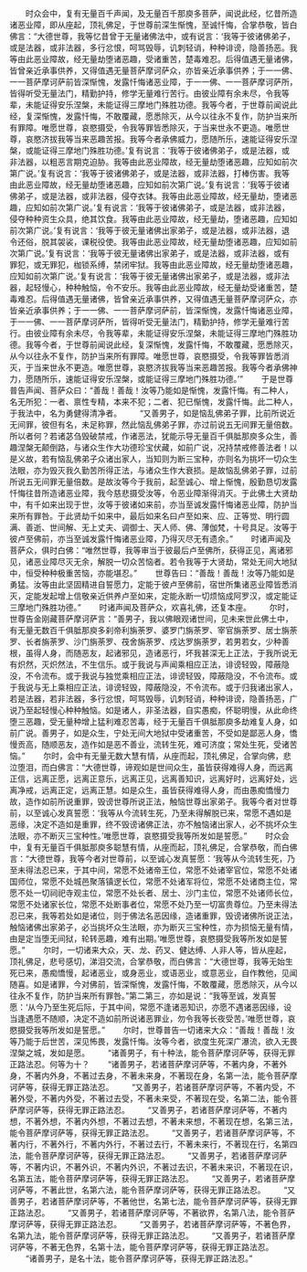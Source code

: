 <!-- { "loadSidebar": true } -->
　　时众会中，复有无量百千声闻，及无量百千那庾多菩萨，闻说此经，忆昔所造诸恶业障，即从座起，顶礼佛足，于世尊前深生惭愧，至诚忏悔，合掌恭敬，皆白佛言：“大德世尊，我等忆昔曾于无量诸佛法中，或有说言：‘我等于彼诸佛弟子，或是法器，或非法器，多行忿恨，呵骂毁辱，讥刺轻诮，种种诽谤，隐善扬恶。我等由此恶业障故，经无量劫堕诸恶趣，受诸重苦，楚毒难忍。后得值遇无量诸佛，皆曾亲近承事供养，又得值遇无量菩萨摩诃萨众，亦皆亲近承事供养；于一一佛、一一菩萨摩诃萨前皆深惭愧，发露忏悔诸恶业障，于一一佛、一一菩萨摩诃萨所，皆得听受无量法门，精勤护持，修学无量难行苦行。由彼业障有余未尽，令我等辈，未能证得安乐涅槃，未能证得三摩地门殊胜功德。我等今者，于世尊前闻说此经，复深惭愧，发露忏悔，不敢覆藏，愿悉除灭，从今以往永不复作，防护当来所有罪障。唯愿世尊，哀愍摄受，令我等罪皆悉除灭，于当来世永不更造。唯愿世尊，哀愍济拔我等当来恶趣苦报。我等今者承佛威力，愿随所乐，速能证得安乐涅槃，或能证得三摩地门殊胜功德。’复有说言：‘我等于彼诸佛弟子，或是法器，或非法器，以粗恶言期克迫胁。我等由此恶业障故，经无量劫堕诸恶趣，应知如前次第广说。’复有说言：‘我等于彼诸佛弟子，或是法器，或非法器，打棒伤害。我等由此恶业障故，经无量劫堕诸恶趣，应知如前次第广说。’复有说言：‘我等于彼诸佛弟子，或是法器，或非法器，侵夺衣钵。我等由此恶业障故，经无量劫，堕诸恶趣，应知如前次第广说。’复有说言：‘我等于彼诸佛弟子，或是法器，或非法器，侵夺种种资生众具，绝其饮食。我等由此恶业障故，经无量劫，堕诸恶趣，应知如前次第广说。’复有说言：‘我等于彼无量诸佛出家弟子，或是法器，或非法器，退令还俗，脱其袈裟，课税役使。我等由此恶业障故，经无量劫堕诸恶趣，应知如前次第广说。’复有说言：‘我等于彼无量诸佛出家弟子，或是法器，或非法器，或有罪犯，或无罪犯，枷锁系缚，禁闭牢狱。我等由此恶业障故，经无量劫堕诸恶趣，应知如前次第广说。’复有说言：‘我等于彼无量诸佛出家弟子，或是法器，或非法器，起轻慢心，种种触恼，令不安乐。我等由此恶业障故，经无量劫受诸重苦，楚毒难忍。后得值遇无量诸佛，皆曾亲近承事供养，又得值遇无量菩萨摩诃萨众，亦皆亲近承事供养；于一一佛、一一菩萨摩诃萨前，皆深惭愧，发露忏悔诸恶业障，于一一佛、一一菩萨摩诃萨所，皆得听受无量法门，精勤护持，修学无量难行苦行。由彼业障有余未尽，令我等辈，未能证得安乐涅槃，未能证得三摩地门殊胜功德。我等今者，于世尊前闻说此经，复深惭愧，发露忏悔，不敢覆藏，愿悉除灭，从今以往永不复作，防护当来所有罪障。唯愿世尊，哀愍摄受，令我等罪皆悉消灭，于当来世永不更造。唯愿世尊，哀愍济拔我等当来恶趣苦报。我等今者承佛神力，愿随所乐，速能证得安乐涅槃，或能证得三摩地门殊胜功德。’”
　　于是世尊普告声闻、菩萨众曰：“善哉！善哉！汝等乃能如是惭愧，发露忏悔。有二种人，名无所犯：一者、禀性专精，本来不犯；二者、犯已惭愧，发露忏悔。此二种人，于我法中，名为勇健得清净者。
　　“又善男子，如是恼乱佛弟子罪，比前所说近无间罪，彼但有名，未足称罪，然此恼乱佛弟子罪，亦过前说五无间罪无量倍数。所以者何？若诸苾刍毁破禁戒，作诸恶法，犹能示导无量百千俱胝那庾多众生，善趣涅槃无颠倒路，与诸众生作大功德珍宝伏藏，如前广说，况持禁戒修善法者！以是义故，若有恼乱佛弟子众诸出家人，当知则为断三宝种，亦则名为挑坏一切众生法眼，亦为毁灭我久勤苦所得正法，与诸众生作大衰损。是故恼乱佛弟子罪，过前所说五无间罪无量倍数。是故汝等今于我前，起至诚心、增上惭愧，殷勤恳切发露忏悔往昔所造诸恶业障，我今慈悲摄受汝等，令恶业障渐得消灭。于此佛土大贤劫中，有千如来出现于世，汝等于彼诸如来前，亦当至诚发露忏悔诸恶业障，防护当来所有罪咎。于此贤劫千如来中，最后如来名曰卢至如来、应、正等觉、明行圆满、善逝、世间解、无上丈夫、调御士、天人师、佛、薄伽梵，十号具足。汝等于彼卢至佛前，亦当至诚发露忏悔诸恶业障，乃得灭尽无有遗余。”
　　时诸声闻及菩萨众，俱时白佛：“唯然世尊，我等审当于彼最后卢至佛所，获得正见，离诸邪见，诸恶业障尽灭无余，解脱一切众苦恼者。若令我等于大贤劫，常处无间大地狱中，恒受种种极重苦恼，亦能堪忍。”
　　世尊告曰：“善哉！善哉！汝等乃能如是勇猛。汝等由此坚固精进自誓愿力，定能于彼卢至佛前，宿世所集诸恶业障皆悉消灭，定能发起增上信敬亲近供养卢至如来，定能永断一切烦恼成阿罗汉，或定能证三摩地门殊胜功德。”
　　时诸声闻及菩萨众，欢喜礼佛，还复本座。
　　尔时，世尊告金刚藏菩萨摩诃萨言：“善男子，我以佛眼观诸世间，见未来世此佛土中，有无量无数百千俱胝那庾多刹帝利旃荼罗、婆罗门旃荼罗、宰官旃荼罗、居士旃荼罗、长者旃荼罗、沙门旃荼罗、茷舍旃荼罗、戍达罗旃荼罗，若男若女，少种善根，虽得人身，而随恶友，起诸邪见，造诸恶行，坏我甚深无上正法，于我所说无有炽然，灭炽然法，不生信乐。或于我说与声闻乘相应正法，诽谤轻毁，障蔽隐没，不令流布。或于我说与独觉乘相应正法，诽谤轻毁，障蔽隐没，不令流布。或于我说与无上乘相应正法，诽谤轻毁，障蔽隐没，不令流布。或于归我诸出家人，若是法器，若非法器，多行忿恨，呵骂毁辱，讥刺轻诮，种种诽谤，隐善扬恶，广说乃至起轻慢心种种触恼。如是诸人，非圣法器，自实愚痴，怀聪明慢，从此命终堕三恶趣，受无量种增上猛利难忍苦毒，经于无量百千俱胝那庾多劫难复人身，如前广说。善男子，如是众生，宁处无间大地狱中受诸重苦，不受如是鄙恶人身，憍慢贡高，随顺恶友，造作如是恶不善业，流转生死，难可济度；常处生死，受诸苦恼。”
　　尔时，会中有无量无数大慧有情，从座而起，顶礼佛足，合掌向佛，悲泣堕泪，而白佛言：“大德世尊，谛观如是世间众生，虽皆获得难得人身，而远离正信，远离正愿，远离正意乐，远离正见，远离善知识，远离好时，远离好处，远离净戒，远离正定，远离正慧。如是众生，虽皆获得难得人身，而由愚痴憍慢力故，造作如前所说重罪，毁谤世尊所说正法，触恼世尊出家弟子。我等今者对世尊前，以至诚心发真誓愿：‘我等从今流转生死，乃至未得解脱已来，常愿不遇如是恶缘，决定不造如是重罪，终不毁谤诸佛正法，亦不触恼诸出家人，必不挑坏众生法眼，亦不断灭三宝种性。’唯愿世尊，哀愍摄受我等所发如是誓愿。”
　　时众会中，复有无量百千俱胝那庾多聪慧有情，从座而起，顶礼佛足，合掌恭敬，而白佛言：“大德世尊，我等今者对世尊前，以至诚心发真誓愿：‘我等从今流转生死，乃至未得法忍已来，于其中间，常愿不处诸帝王位，常愿不处诸宰官位，常愿不处诸国师位，常愿不处城邑聚落镇逻长位，常愿不处诸军将位，常愿不处诸商主位，常愿不处一切祠祀寺观主位，常愿不处长者、居士、沙门主位，常愿不处诸师长位，常愿不处诸家长位，常愿不处断事者位，常愿不处乃至一切富贵尊位。乃至未得法忍已来，我等若处如是诸位，则于佛法名恶因缘，造诸重罪，毁谤诸佛所说正法，触恼诸佛出家弟子，必当挑坏众生法眼，亦为断灭三宝种性，亦为损恼无量有情，由是定当堕无间狱，轮转恶趣，难有出期。’唯愿世尊，哀愍摄受我等所发如是誓愿。”
　　尔时，一切诸来大众，天、龙、药叉、健达缚、人非人等，皆从座起，顶礼佛足，悲号感切，涕泪交流，合掌恭敬，而白佛言：“大德世尊，我等无始生死已来，愚痴憍慢，起诸恶业，或身恶业，或语恶业，或意恶业，自作教他，见闻随喜。如是诸罪，今对佛前，皆深惭愧，发露忏悔，不敢覆藏，愿悉除灭，从今以往永不复作，防护当来所有罪咎。”第二第三，亦如是说：“我等至诚，发真誓愿：‘从今乃至生死后际，于其中间，常愿不逢诸恶知识，亦愿不遇诸恶因缘，设当逢遇愿不随顺，决定不造如前所说诸恶罪业，勿令我等长夜受苦。’唯愿世尊，哀愍摄受我等所发如是誓愿。”
　　尔时，世尊普告一切诸来大众：“善哉！善哉！汝等乃能于后世苦，深见怖畏，发露忏悔。汝等今者，欲度生死深广瀑流，欲入无畏涅槃之城，发如是愿。
　　“诸善男子，有十种法，能令菩萨摩诃萨等，获得无罪正路法忍。何等为十？
　　“诸善男子，若诸菩萨摩诃萨等，不著内身，不著外身，不著内外身，不著过去身，不著未来身，不著现在身，名第一法，能令菩萨摩诃萨等，获得无罪正路法忍。
　　“又善男子，若诸菩萨摩诃萨等，不著内受，不著外受，不著内外受，不著过去受，不著未来受，不著现在受，名第二法，能令菩萨摩诃萨等，获得无罪正路法忍。
　　“又善男子，若诸菩萨摩诃萨等，不著内想，不著外想，不著内外想，不著过去想，不著未来想，不著现在想，名第三法，能令菩萨摩诃萨等，获得无罪正路法忍。
　　“又善男子，若诸菩萨摩诃萨等，不著内行，不著外行，不著内外行，不著过去行，不著未来行，不著现在行，名第四法，能令菩萨摩诃萨等，获得无罪正路法忍。
　　“又善男子，若诸菩萨摩诃萨等，不著内识，不著外识，不著内外识，不著过去识，不著未来识，不著现在识，名第五法，能令菩萨摩诃萨等，获得无罪正路法忍。
　　“又善男子，若诸菩萨摩诃萨等，不著此世，名第六法，能令菩萨摩诃萨等，获得无罪正路法忍。
　　“又善男子，若诸菩萨摩诃萨等，不著他世，名第七法，能令菩萨摩诃萨等，获得无罪正路法忍。
　　“又善男子，若诸菩萨摩诃萨等，不著欲界，名第八法，能令菩萨摩诃萨等，获得无罪正路法忍。
　　“又善男子，若诸菩萨摩诃萨等，不著色界，名第九法，能令菩萨摩诃萨等，获得无罪正路法忍。
　　“又善男子，若诸菩萨摩诃萨等，不著无色界，名第十法，能令菩萨摩诃萨等，获得无罪正路法忍。
　　“诸善男子，是名十法，能令菩萨摩诃萨等，获得无罪正路法忍。”
